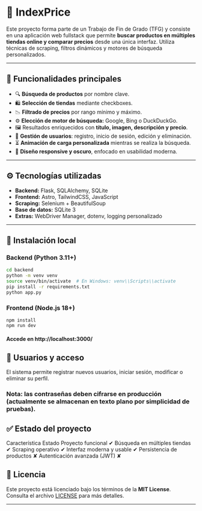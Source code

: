 # 🛒 IndexPrice

Este proyecto forma parte de un Trabajo de Fin de Grado (TFG) y consiste en una aplicación web fullstack que permite **buscar productos en múltiples tiendas online y comparar precios** desde una única interfaz. Utiliza técnicas de scraping, filtros dinámicos y motores de búsqueda personalizados.

---

## 🚀 Funcionalidades principales

- 🔍 **Búsqueda de productos** por nombre clave.
- 🛍️ **Selección de tiendas** mediante checkboxes.
- 📉 **Filtrado de precios** por rango mínimo y máximo.
- ⚙️ **Elección de motor de búsqueda:** Google, Bing o DuckDuckGo.
- 🖼️ Resultados enriquecidos con **título, imagen, descripción y precio**.
- 👤 **Gestión de usuarios**: registro, inicio de sesión, edición y eliminación.
- ⏳ **Animación de carga personalizada** mientras se realiza la búsqueda.
- 🌙 **Diseño responsive y oscuro**, enfocado en usabilidad moderna.

---
## ⚙️ Tecnologías utilizadas

- **Backend:** Flask, SQLAlchemy, SQLite
- **Frontend:** Astro, TailwindCSS, JavaScript
- **Scraping:** Selenium + BeautifulSoup
- **Base de datos:** SQLite 3
- **Extras:** WebDriver Manager, dotenv, logging personalizado

---

## 📝 Instalación local

### Backend (Python 3.11+)

```bash
cd backend
python -m venv venv
source venv/bin/activate  # En Windows: venv\\Scripts\\activate
pip install -r requirements.txt
python app.py
```

### Frontend (Node.js 18+)
```cd frontend
npm install
npm run dev
```

#### Accede en http://localhost:3000/


## 🔐 Usuarios y acceso
El sistema permite registrar nuevos usuarios, iniciar sesión, modificar o eliminar su perfil.

### Nota: las contraseñas deben cifrarse en producción (actualmente se almacenan en texto plano por simplicidad de pruebas).


## ✅ Estado del proyecto
Característica	Estado
Proyecto funcional	✔
Búsqueda en múltiples tiendas	✔
Scraping operativo	✔
Interfaz moderna y usable	✔
Persistencia de productos	✘
Autenticación avanzada (JWT)	✘

## 📄 Licencia

Este proyecto está licenciado bajo los términos de la **MIT License**.  
Consulta el archivo [LICENSE](./LICENSE) para más detalles.

---